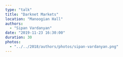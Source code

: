 ```yaml
---
type: "talk"
title: "Darknet Markets"
location: "Manoogian Hall"
authors:
  - "Sipan Vardanyan"
date: "2019-11-23 16:30:00"
duration: 30
photos:
  - "../../2018/authors/photos/sipan-vardanyan.png"
---
```


